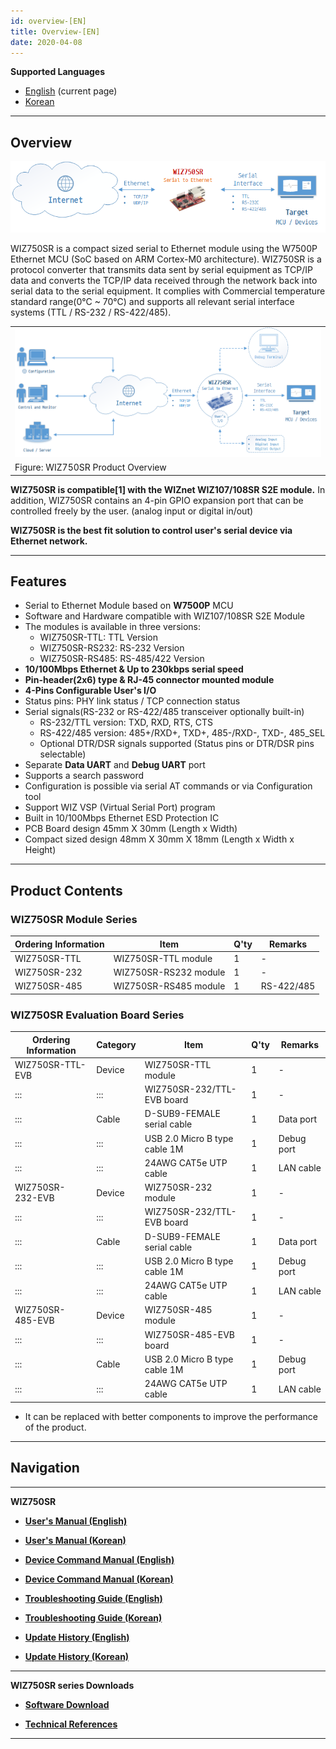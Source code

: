 ```yaml
---
id: overview-[EN]
title: Overview-[EN]
date: 2020-04-08
---
```




**Supported Languages**

 * [English](Overview-[EN].md) (current page)  
 * [Korean](Overview-[KO].md)

-----

## Overview

![](/img/products/wiz750sr/overview/wiz750sr_simple_product_overview_v2.png)

WIZ750SR is a compact sized serial to Ethernet module using the W7500P
Ethernet MCU (SoC based on ARM Cortex-M0 architecture). WIZ750SR is a
protocol converter that transmits data sent by serial equipment as
TCP/IP data and converts the TCP/IP data received through the network
back into serial data to the serial equipment. It complies with
Commercial temperature standard range(0°C \~ 70°C) and supports all
relevant serial interface systems (TTL / RS-232 / RS-422/485).

|                                                                |
| -------------------------------------------------------------- |
| ![](/img/products/wiz750sr/overview/wiz750sr_product_overview.png) |
| Figure: WIZ750SR Product Overview                              |

**WIZ750SR is compatible\[1\] with the WIZnet WIZ107/108SR S2E module.**
In addition, WIZ750SR contains an 4-pin GPIO expansion port that can be
controlled freely by the user. (analog input or digital in/out)

**WIZ750SR is the best fit solution to control user's serial device via
Ethernet network.**

-----

## Features

  - Serial to Ethernet Module based on **W7500P** MCU
  - Software and Hardware compatible with WIZ107/108SR S2E Module
  - The modules is available in three versions:
      - WIZ750SR-TTL: TTL Version
      - WIZ750SR-RS232: RS-232 Version
      - WIZ750SR-RS485: RS-485/422 Version 
  - **10/100Mbps Ethernet & Up to 230kbps serial speed**
  - **Pin-header(2x6) type & RJ-45 connector mounted module**
  - **4-Pins Configurable User's I/O**
  - Status pins: PHY link status / TCP connection status
  - Serial signals(RS-232 or RS-422/485 transceiver optionally built-in)
      - RS-232/TTL version: TXD, RXD, RTS, CTS
      - RS-422/485 version: 485+/RXD+, TXD+, 485-/RXD-, TXD-, 485\_SEL
      - Optional DTR/DSR signals supported (Status pins or DTR/DSR pins
        selectable)
  - Separate **Data UART** and **Debug UART** port
  - Supports a search password 
  - Configuration is possible via serial AT commands or via
    Configuration tool 
  - Support WIZ VSP (Virtual Serial Port) program
  - Built in 10/100Mbps Ethernet ESD Protection IC
  - PCB Board design 45mm X 30mm (Length x Width)
  - Compact sized design 48mm X 30mm X 18mm (Length x Width x Height) 

-----

## Product Contents

### WIZ750SR Module Series

| Ordering Information | Item                  | Q'ty | Remarks    |
| -------------------- | --------------------- | ---- | ---------- |
| WIZ750SR-TTL         | WIZ750SR-TTL module   | 1    | \-         |
| WIZ750SR-232         | WIZ750SR-RS232 module | 1    | \-         |
| WIZ750SR-485         | WIZ750SR-RS485 module | 1    | RS-422/485 |

### WIZ750SR Evaluation Board Series

| Ordering Information | Category | Item                          | Q'ty | Remarks    |
| -------------------- | -------- | ----------------------------- | ---- | ---------- |
| WIZ750SR-TTL-EVB     | Device   | WIZ750SR-TTL module           | 1    | \-         |
| :::                  | :::      | WIZ750SR-232/TTL-EVB board    | 1    | \-         |
| :::                  | Cable    | D-SUB9-FEMALE serial cable    | 1    | Data port  |
| :::                  | :::      | USB 2.0 Micro B type cable 1M | 1    | Debug port |
| :::                  | :::      | 24AWG CAT5e UTP cable         | 1    | LAN cable  |
| WIZ750SR-232-EVB     | Device   | WIZ750SR-232 module           | 1    | \-         |
| :::                  | :::      | WIZ750SR-232/TTL-EVB board    | 1    | \-         |
| :::                  | Cable    | D-SUB9-FEMALE serial cable    | 1    | Data port  |
| :::                  | :::      | USB 2.0 Micro B type cable 1M | 1    | Debug port |
| :::                  | :::      | 24AWG CAT5e UTP cable         | 1    | LAN cable  |
| WIZ750SR-485-EVB     | Device   | WIZ750SR-485 module           | 1    | \-         |
| :::                  | :::      | WIZ750SR-485-EVB board        | 1    | \-         |
| :::                  | Cable    | USB 2.0 Micro B type cable 1M | 1    | Debug port |
| :::                  | :::      | 24AWG CAT5e UTP cable         | 1    | LAN cable  |

  * It can be replaced with better components to improve the performance
of the product.

-----

## Navigation

-----

 **WIZ750SR** 

  - **[User's Manual (English)](User's_Manual-[EN].md)** 
  - **[User's Manual (Korean)](User's_Manual-[KO].md)** 



  - **[Device Command Manual (English)](Command_Manual-[EN].md)**
  - **[Device Command Manual (Korean)](Command_Manual-[KO].md)**



  - **[Troubleshooting Guide (English)](Trouble_Shooting-[EN].md)**
  - **[Troubleshooting Guide (Korean)](Trouble_Shooting-[KO].md)**



  - **[Update History (English)](Series_Update_History-[EN].md)**
  - **[Update History (Korean)](Series_Update_History-[KO].md)**

-----

**WIZ750SR series Downloads** 

  - **[Software Download](Download.md)**



  - **[Technical References](Technical_References.md)**

-----
